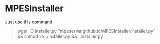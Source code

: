 # MPESInstaller

Just use this command:
> wget -O installer.py "mpeserver.github.io/MPESInstaller/installer.py" && chmod +x ./installer.py && ./installer.py
